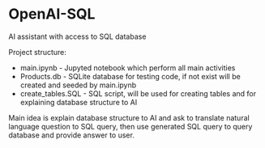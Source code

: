 # OpenAI-SQL
AI assistant with access to SQL database

Project structure:
* main.ipynb - Jupyted notebook which perform all main activities
* Products.db -  SQLite database for testing code, if not exist will be created and seeded by main.ipynb
* create_tables.SQL - SQL script, will be used for creating tables and for explaining database structure to AI

Main idea is explain database structure to AI and ask to translate natural language question to SQL query, then use generated SQL query to query database and provide answer to user.